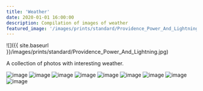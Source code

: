 ```yaml
---
title: 'Weather'
date: 2020-01-01 16:00:00
description: Compilation of images of weather
featured_image: '/images/prints/standard/Providence_Power_And_Lightning.jpg'
---
```


![]({{ site.baseurl }}/images/prints/standard/Providence_Power_And_Lightning.jpg)

A collection of photos with interesting weather.

<div class="gallery" data-columns="3">
    <img src="{{ site.baseurl }}/images/prints/standard/Double_Bolts_Over_Providence.jpg"  alt="image" />
    <img src="{{ site.baseurl }}/images/prints/standard/Providence_Power_And_Lightning.jpg" alt="image" />
    <img src="{{ site.baseurl }}/images/collections/weather/Providence_Storm_1.jpg" alt="image" />
    <img src="{{ site.baseurl }}/images/collections/weather/Providence_Storm_2.jpg" alt="image" />
    <img src="{{ site.baseurl }}/images/collections/weather/Providence_Storm_3.jpg" alt="image" />
    <img src="{{ site.baseurl }}/images/collections/weather/Providence_Storm_4.jpg" alt="image" />
    <img src="{{ site.baseurl }}/images/collections/weather/Rocky_Point_Arch_Lightning_Bolt.jpg" alt="image" />
    <img src="{{ site.baseurl }}/images/collections/weather/Conimicut_Henri_1.jpg" alt="image" />
    <img src="{{ site.baseurl }}/images/collections/weather/Conimicut_Henri_2.jpg" alt="image" />
</div>